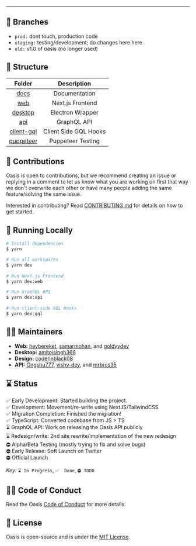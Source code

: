 ---

## 🌴 Branches
- ```prod:``` dont touch, production code
- ```staging:``` testing/development; do changes here here
- ```old:``` v1.0 of oasis (no longer used)

## 🧱 Structure

| Folder                               |      Description       |
| :----------------------------------: | :-------------------:  |
| [docs](/docs)                      |     Documentation      |
| [web](/packages/web)               |   Next.js Frontend     |
| [desktop](desktop)                 |    Electron Wrapper    |
| [api](/packages/api)               |     GraphQL API        |
| [client-gql](/packages/client-gql) |  Client Side GQL Hooks |
| [puppeteer](/packages/puppeteer)   |   Puppeteer Testing    |

## 🚀 Contributions

Oasis is open to contributions, but we recommend creating an issue or replying in a comment to let us know what you are working on first that way we don't overwrite each other or have many people adding the same feature/solving the same issue. <br/>

Interested in contributing? Read [CONTRIBUTING.md](/docs/CONTRIBUTING.md) for details on how to get started.

## 🔨 Running Locally
```bash
# Install dependencies
$ yarn

# Run all workspaces
$ yarn dev
 
# Run Next.js Frontend
$ yarn dev:web

# Run GraphQL API
$ yarn dev:api
 
# Run client-side GQL Hooks
$ yarn dev:gql
```

## 👋🏻 Maintainers 
- **Web:** [heybereket](https://github.com/heybereket), [samarmohan](https://github.com/samarmohan), and [goldyydev](https://github.com/goldyydev)
- **Desktop:** [amitojsingh366](https://github.com/amitojsingh366)
- **Design:** [coderinblack08](https://github.com/coderinblack08)
- **API:** [Ongshu777](https://github.com/Ongshu777), [vishy-dev](https://github.com/vishy-dev), and [mrbros35](https://github.com/mrbros35)

## ⌛ Status
✅ Early Development: Started building the project. <br>
✅ Development: Movement/re-write using NextJS/TailwindCSS <br>
✅ Migration Completion: Finished the migration! <br>
✅ TypeScript: Converted codebase from JS > TS <br>
⌛️ GraphQL API: Work on releasing the Oasis API publicly <br>
⌛️ Redesign/write: 2nd site rewrite/implementation of the new redesign <br>
⛔︎ Alpha/Beta Testing (mostly trying to fix and solve bugs) <br>
⛔︎ Early Release: Soft Launch on Twitter <br>
⛔︎ Official Launch <br><br>
*Key:* `⌛️ In Progress`, `✅  Done`, `⛔︎ TODO`

## ✍🏻 Code of Conduct
Read the Oasis [Code of Conduct](/.github/CODE_OF_CONDUCT.md) for more details. 

## 📄 License
Oasis is open-source and is under the [MIT License](LICENSE). 
